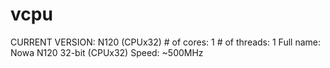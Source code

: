 # vcpu

CURRENT VERSION: N120 (CPUx32)
\# of cores: 1
\# of threads: 1
Full name: Nowa N120 32-bit (CPUx32)
Speed: ~500MHz
